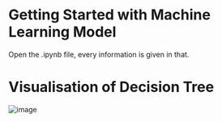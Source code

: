 # Getting Started with Machine Learning Model

Open the .ipynb file, every information is given in that.


# Visualisation of Decision Tree
![image](https://user-images.githubusercontent.com/96247771/167360199-071e5a5a-6fb4-4fcd-aed6-02200ccc90d4.png)
